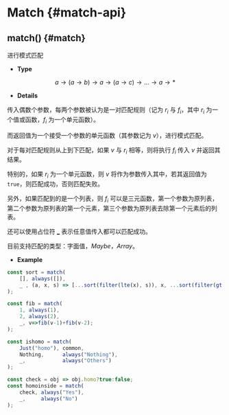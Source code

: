 # Match {#match-api}

## match() {#match}

进行模式匹配

- **Type**

$$a\rightarrow (a\rightarrow b)\rightarrow a \rightarrow (a\rightarrow c) \rightarrow ... \rightarrow a \rightarrow *$$

- **Details**

传入偶数个参数，每两个参数被认为是一对匹配规则（记为 $r_i$ 与 $f_i$，其中 $r_i$ 为一个值或函数，$f_i$ 为一个单元函数）。

而返回值为一个接受一个参数的单元函数（其参数记为 $v$），进行模式匹配。

对于每对匹配规则从上到下匹配，如果 $v$ 与 $r_i$ 相等，则将执行 $f_i$ 传入 $v$ 并返回其结果。

特别的，如果 $r_i$ 为一个单元函数，则 $v$ 将作为参数传入其中，若其返回值为 `true`，则匹配成功，否则匹配失败。

另外，如果匹配到的是一个列表，则 $f_i$ 可以是三元函数，第一个参数为原列表，第二个参数为原列表的第一个元素，第三个参数为原列表去除第一个元素后的列表。

还可以使用占位符 [_](/api/bind.html#_) 表示任意值传入都可以匹配成功。

目前支持匹配的类型：字面值，$Maybe$，$Array$。
- **Example**

```js
const sort = match(
    [], always([]),
    _ , (a, x, s) => [...sort(filter(lte(x), s)), x, ...sort(filter(gt(x), s))]
);

const fib = match(
    1, always(1),
    2, always(2),
    _, v=>fib(v-1)+fib(v-2);
);

const ishomo = match(
    Just("homo"), common,
    Nothing,      always("Nothing"),
    _,            always("Others")
);

const check = obj => obj.homo?true:false;
const homoinside = match(
    check, always("Yes"),
    _,     always("No")
);
```
